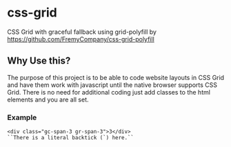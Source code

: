 # css-grid
CSS Grid with graceful fallback using grid-polyfill by https://github.com/FremyCompany/css-grid-polyfill

## Why Use this?
The purpose of this project is to be able to code website layouts in CSS Grid and have them work with javascript until the native browser supports CSS Grid. There is no need for additional coding just add classes to the html elements and you are all set.
### Example
    <div class="gc-span-3 gr-span-3">3</div>
    ``There is a literal backtick (`) here.``

